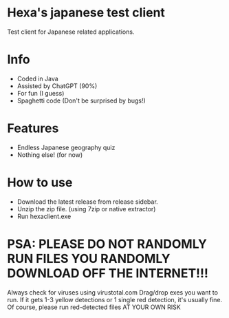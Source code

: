 # Hexa's japanese test client
Test client for Japanese related applications.
# Info
- Coded in Java
- Assisted by ChatGPT (90%)
- For fun (I guess)
- Spaghetti code (Don't be surprised by bugs!)
# Features
- Endless Japanese geography quiz
- Nothing else! (for now)
# How to use
- Download the latest release from release sidebar.
- Unzip the zip file. (using 7zip or native extractor)
- Run hexaclient.exe
# PSA: PLEASE DO NOT RANDOMLY RUN FILES YOU RANDOMLY DOWNLOAD OFF THE INTERNET!!!
Always check for viruses using virustotal.com
Drag/drop exes you want to run. If it gets 1-3 yellow detections or 1 single red detection, it's usually fine.
Of course, please run red-detected files AT YOUR OWN RISK
